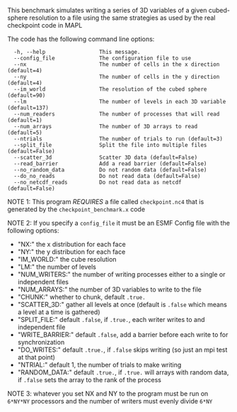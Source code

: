 This benchmark simulates writing a series of 3D variables of a given cubed-sphere resolution to a file using the same strategies as used by the real checkpoint code in MAPL

The code has the following command line options:

```
  -h, --help                 This message.
  --config_file              The configuration file to use
  --nx                       The number of cells in the x direction (default=4)
  --ny                       The number of cells in the y direction (default=4)
  --im_world                 The resolution of the cubed sphere (default=90)
  --lm                       The number of levels in each 3D variable (default=137)
  --num_readers              The number of processes that will read (default=1)
  --num_arrays               The number of 3D arrays to read (default=5)
  --ntrials                  The number of trials to run (default=3)
  --split_file               Split the file into multiple files (default=False)
  --scatter_3d               Scatter 3D data (default=False)
  --read_barrier             Add a read barrier (default=False)
  --no_random_data           Do not random data (default=False)
  --do_no_reads              Do not read data (default=False)
  --no_netcdf_reads          Do not read data as netcdf (default=False)
```

NOTE 1: This program *REQUIRES* a file called `checkpoint.nc4` that is generated by the `checkpoint_benchmark.x` code

NOTE 2: If you specify a `config_file` it must be an ESMF Config file with the following options:

- "NX:" the x distribution for each face
- "NY:" the y distribution for each face
- "IM\_WORLD:" the cube resolution
- "LM:" the number of levels
- "NUM\_WRITERS:" the number of writing processes either to a single or independent files
- "NUM\_ARRAYS:" the number of 3D variables to write to the file
- "CHUNK:" whether to chunk, default `.true.`
- "SCATTER\_3D:" gather all levels at once (default is `.false` which means a level at a time is gathered)
- "SPLIT\_FILE:" default `.false`, if `.true.`, each writer writes to and independent file
- "WRITE\_BARRIER:" default `.false`, add a barrier before each write to for synchronization
- "DO\_WRITES:" default `.true.`, if `.false` skips writing (so just an mpi test at that point)
- "NTRIAL:" default 1, the number of trials to make writing
- "RANDOM\_DATA:" default `.true.`, if `.true.` will arrays with random data, if `.false` sets the array to the rank of the process

NOTE 3: whatever you set NX and NY to the program must be run on `6*NY*NY` processors and the number of writers must evenly divide `6*NY`
